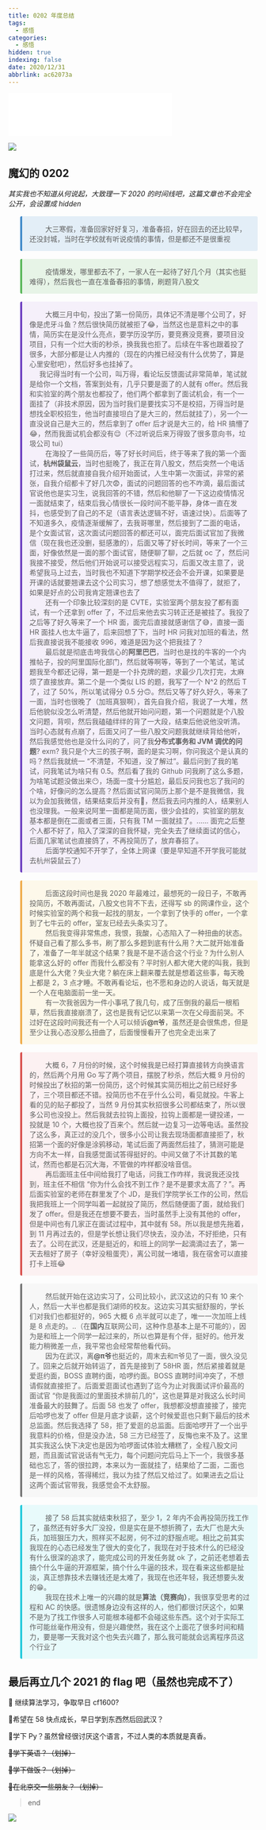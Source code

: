 ```yaml
---
title: 0202 年度总结
tags:
  - 感悟
categories:
  - 感悟
hidden: true
indexing: false
date: 2020/12/31
abbrlink: ac62073a
---
```


<iframe frameborder="no" border="0" marginwidth="0" marginheight="0" width=330 height=86 src="//music.163.com/outchain/player?type=2&id=446581681&auto=1&height=66"></iframe>

![](https://i.loli.net/2020/12/31/36NxJr7GEihtRbf.jpg)

## 魔幻的 0202

_其实我也不知道从何说起，大致理一下 2020 的时间线吧，这篇文章也不会完全公开，会设置成 hidden_

<div>
    <blockquote style="display: block; margin-block-start: 1rem; margin-block-end: 1rem; border: 1px initial #eee; padding: 15px; border-radius:3px; border-left: 4px solid #428bca; background:#e3eef7!important;" >
        &emsp;&emsp; 大三寒假，准备回家好好复习，准备春招，好在回去的还比较早，还没封城，当时在学校就有听说疫情的事情，但是都还不是很重视
    </blockquote>
</div>

<div>
    <blockquote style="display: block; margin-block-start: 1rem; margin-block-end: 1rem; border: 1px initial #eee; padding: 15px; border-radius:3px; border-left: 4px solid #5cb85c!important; background:#e7f4e7!important" >
        &emsp;&emsp; 疫情爆发，哪里都去不了，一家人在一起待了好几个月（其实也挺难得），然后我也一直在准备春招的事情，刷题背八股文
    </blockquote>
</div>

<div>
    <blockquote style="display: block; margin-block-start: 1rem; margin-block-end: 1rem; border: 1px initial #eee; padding: 15px; border-radius:3px; border-left: 4px solid #6f42c1; background:#f5f0fa" >
        &emsp;&emsp; 大概三月中旬，投出了第一份简历，具体记不清是哪个公司了，好像是虎牙斗鱼？然后很快简历就被拒了😂，当然这也是意料之中的事情，简历实在是没什么亮点，要学历没学历，要竞赛没竞赛，要项目没项目，只有一个烂大街的秒杀，换我我也拒了。后续在牛客也跟着投了很多，大部分都是让人内推的（现在的内推已经没有什么优势了，算是心里安慰吧），然后好多也挂掉了。<br>
        &nbsp&nbsp&nbsp&nbsp 我记得当时有一个公司，叫万得，看论坛反馈面试非常简单，笔试就是给你一个文档，答案到处有，几乎只要是面了的人就有 offer。然后我和实验室的两个朋友也都投了，他们两个都拿到了面试机会，有一个一面挂了（非技术原因，因为当时我们是要找实习不是校招，万得当时是想找全职校招生，他当时直接坦白了是大三的，然后就挂了），另一个一直没说自己是大三的，然后拿到了 offer 后才说是大三的，给 HR 搞懵了😂，然而我面试机会都没有😌（不过听说后来万得毁了很多意向书，垃圾公司 tui）<br>
        &emsp;&emsp; 在海投了一些简历后，等了好长时间后，终于等来了我的第一个面试，<strong>杭州袋鼠云</strong>，当时也挺晚了，我正在背八股文，然后突然一个电话打过来，然后就直接自我介绍开始面试，人生中第一次面试，非常的紧张，自我介绍都卡了好几次😨，面试的问题回答的也不咋滴，最后面试官说他也是实习生，说我回答的不错，然后和他聊了一下这边疫情情况一面就结束了，结束后我心情很长一段时间不能平静，身体一直在发抖，也感受到了自己的不足（语言表达逻辑不好，语速过快）。后面等了不知道多久，疫情逐渐缓解了，去我哥哪里，然后接到了二面的电话，是个女面试官，这次面试问题回答的都还可以，面完后面试官加了我微信（现在我也还没删，挺感激的），后面又等了好长时间，等来了一个三面，好像依然是一面的那个面试官，随便聊了聊，之后就 oc 了，然后问我接不接受，然后他们开始说可以接受远程实习，后面又改主意了，说希望我马上过去，当时我也不知道下学期学校还会不会开课，如果要是开课的话就要翘课去这个公司实习，想了想感觉太不值得了，就拒了，如果是好点的公司我肯定翘课也去了<br>
        &emsp;&emsp; 还有一个印象比较深刻的是 CVTE，实验室两个朋友投了都有面试，有一个还拿到 offer 了，不过后来他去实习转正还是被挂了。我投了之后等了好久等来了一个 HR 面，面完后直接就感谢信了😅，直接一面 HR 面挂人也太牛逼了，后来回想了下，当时 HR 问我对加班的看法，然后我直接说我不能接收 996，难道是因为这个把我挂了？<br>
        &emsp;&emsp; 最后就是彻底击垮我信心的<strong>阿里巴巴</strong>，当时也是找的牛客的一个内推帖子，投的阿里国际化部门，然后就等啊等，等到了一个笔试，笔试题我至今都还记得，第一题是一个扑克牌的题，求最少几次打完，太麻烦了直接放弃。第二个是一个类似 LIS 的题，我写了一个 N^2 的然后 T 了，过了 50%，所以笔试得分 0.5 分🙃。然后又等了好久好久，等来了一面，当时也很晚了（加班真狠啊），首先自我介绍，我说了一大堆，然后他貌似没怎么听清楚，然后他就开始问问题，第一个问题就是个八股文问题，背呗，然后我磕磕绊绊的背了一大段，结束后他说他没听清。当时心态就有点崩了，后面又问了一些八股文问题我就继续背给他听，然后我感觉他也是没什么问的了，问了我<strong>分布式事务和 JVM 调优的问题</strong>? exm? 我只是个大三的孩子啊，面的是实习啊，你问我这个是认真的吗？然后我就统一 “不清楚，不知道，没了解过”。最后问到了我的笔试，问我笔试为啥只有 0.5。然后看了我的 Github 问我刷了这么多题，为啥笔试题没做出来😶，场面一度十分尴尬，最后反问我也忘了我问的个啥，好像问的怎么提高？然后面试官问简历上那个是不是我微信，我以为会加我微信，结果结束后并没有🤨，然后我去问内推的人，结果别人也没理我。一般来说阿里一面都是简历面，很少会挂的，实验室的朋友基本都是倒在二面或者三面，只有我 TM 一面就挂了。...... 面完之后整个人都不好了，陷入了深深的自我怀疑，完全失去了继续面试的信心，后面几家笔试也直接鸽了，不再投简历了，放弃春招了。<br>
        &emsp;&emsp; 后面学校通知不开学了，全体上网课（要是早知道不开学我可能就去杭州袋鼠云了）
    </blockquote>
</div>

<div>
    <blockquote style="display: block; margin-block-start: 1rem; margin-block-end: 1rem; border: 1px initial #eee; padding: 15px; border-radius:3px; border-left: 4px solid #f0ad4e!important; background:#fdf8ea" >
        &emsp;&emsp; 后面这段时间也是我 2020 年最难过，最想死的一段日子，不敢再投简历，不敢再面试，八股文也背不下去，还得写 sb 的网课作业，这个时候实验室的两个和我一起找的朋友，一个拿到了快手的 offer，一个拿到了七牛云的 offer，室友已经去头条实习了。<br>
        &emsp;&emsp; 然后我变得非常焦虑，我恨，我酸，心态陷入了一种扭曲的状态。怀疑自己看了那么多书，刷了那么多题到底有什么用？大二就开始准备了，准备了一年半就这个结果？我是不是不适合这个行业？为什么别人能拿这么好的 offer 而我什么都没有？平时别人都大佬大佬的叫我，我到底是什么大佬？失业大佬？躺在床上翻来覆去就是想着这些事，每天晚上都是 2，3 点才睡。不敢再看论坛，也不愿和身边的人说话，每天就是一个人在电脑面前一坐一天。<br>
        &emsp;&emsp; 有一次我爸因为一件小事吼了我几句，成了压倒我的最后一根稻草，然后我直接崩溃了，这也是我有记忆以来第一次在父母面前哭。不过好在这段时间我还有一个人可以倾诉<a onclick="alert('かわいい👩')">@π爷</a>，虽然还是会很焦虑，但是至少让我心态没那么扭曲了，后面慢慢看开了也完全走出来了
    </blockquote>
</div>

<div>
    <blockquote style="display: block; margin-block-start: 1rem; margin-block-end: 1rem; border: 1px initial #eee; padding: 15px; border-radius:3px; border-left: 4px solid #d9534f!important; background:#fcf1f2" >
        &emsp;&emsp; 大概 6，7 月份的时候，这个时候我是已经打算直接转方向换语言的，然后两个月用 Go 写了两个项目，摆脱了秒杀，然后大概 9 月份的时候投出了秋招的第一份简历，这个时候其实简历相比之前已经好多了，三个项目都还不错。投简历也不在乎什么公司，看见就投。牛客上看的见的贴子都投了，当然 9 月份其实秋招很多公司都结束了，所以很多公司也没投上。然后我就去拉钩上面投，拉钩上面都是一键投递，一投就是 10 个，大概也投了百来个。然后就一边复习一边等电话。虽然投了这么多，真正过的没几个，很多小公司让我去现场面都直接拒了，秋招第一个面的好像是涂鸦移动，笔试后面了两面然后挂了，猜测可能是方向不太一样，自我感觉面试答得挺好的。中间又做了不计其数的笔试，然而也都是石沉大海，不管做的咋样都没啥音信。<br>
        &emsp;&emsp; 再后面班主任中间给我打了电话，问我工作咋样，我说我还没找到，班主任不相信 “你为什么会找不到工作？是不是要求太高了？”。再后面实验室的老师在群里发了个 JD，是我们学院学长工作的公司，然后我把我班上一个同学叫着一起就投了简历，然后随便面了面，就给我们发了 offer。但是我还在想要不要去，当时虽然手上没有其他的 offer，但是中间也有几家正在面试过程中，其中就有 58。所以我是想先拖着，到 11 月再过去的，但是学长想让我们尽快去，没办法，不好拒绝，只有去了。公司在武汉，还是挺近的，和班上的同学一起滴滴过去了，第一天去租好了房子（幸好没租蛋壳），离公司就一堵墙，我在宿舍可以直接打卡上班😂
    </blockquote>
</div>

<div>
    <blockquote style="display: block; margin-block-start: 1rem; margin-block-end: 1rem; border: 1px initial #eee; padding: 15px; border-radius:3px; border-left: 4px solid #777!important; background:#f7f7f7" >
        &emsp;&emsp; 然后就开始在这边实习了，公司比较小，武汉这边的只有 10 来个人，然后一大半也都是我们湖师的校友。这边实习其实挺舒服的，学长们对我们也都挺好的，965 大概 6 点半就可以走了，唯一一次加班上线是 8 点走的。..（在<strong>国内</strong>互联网公司，这种作息基本上是不可能的），因为是和班上一个同学一起过来的，所以也算是有个伴，挺好的。他开发能力稍微差一点，我平常也会经常帮他看代码。<br>
        &emsp;&emsp; 因为在武汉，离<a onclick="alert('かわいい👩')">@π爷</a>也挺近的，周末去和π爷见了一面，很久没见了。回来之后就开始转运了，首先是接到了 58HR 面，然后紧接着就是爱逛约面，BOSS 直聘约面，哈啰约面。BOSS 直聘时间冲突了，不想请假就直接拒了。后面爱逛面试也遇到了迄今为止对我面试评价最高的面试官 “你是我面过的里面技术排前几的”，这也是算是对我这么长时间准备最大的鼓舞了。后面 58 也发了 offer，我想都没想直接接了，接完后哈啰也发了 offer 但是月底才谈薪，这个时候爱逛也只剩下最后的技术总监面。然后我选择了 58，拒了爱逛的总监面。后面哈啰开了一个出乎我意料的价格，但是没办法，58 三方已经签了，反悔也来不及了。这里其实我这么快下决定也是因为哈啰面试体验太糟糕了，全程八股文问题，而且面试官说话有气无力，每个问题问完后马上下一个，我很多基础也忘了，答的很拉跨，本来以为一面就挂了，结果给了二面，二面也是一样的风格，答得稀烂，我以为挂了然后又给过了。如果进去之后让这两个面试官带我，我感觉会不太舒服。
    </blockquote>
</div>

<div>
    <blockquote style="display: block; margin-block-start: 1rem; margin-block-end: 1rem; border: 1px initial #eee; padding: 15px; border-radius:3px; border-left: 4px solid #25cadc!important; background:#e8fafb" >
        &emsp;&emsp; 接了 58 后其实就结束秋招了，至少 1，2 年内不会再投简历找工作了，虽然还有好多大厂没投，但是实在是不想折腾了，去大厂也是大头兵，加班狠压力大，照样买不起房，何不过的舒服点呢。相比之前其实我现在的心态已经发生了很大的变化了，我现在对于技术什么的已经没有什么很深的追求了，能完成公司的开发任务就 ok 了，之前还老想着去搞个什么牛逼的开源框架，搞个什么牛逼的技术，现在看来这些都是扯淡，真正想靠技术去赚钱还是太难了，我现在也还年轻，我还想要头发的😁。<br>
        &emsp;&emsp; 我现在技术上唯一的兴趣的就是<strong>算法（竞赛向）</strong>，我很享受思考的过程和 AC 的快感。很遗憾身边没有这样的人，他们都很讨厌这个，如果不是为了找工作很多人可能根本碰都不会碰这些东西。这个对于实际工作可能丝毫作用没有，但是兴趣使然，我在这个上面花了很多时间和精力，要是哪一天我对这个也失去兴趣了，那么我可能就会远离程序员这个行业了
    </blockquote>
</div>

## 最后再立几个 2021 的 flag 吧（虽然也完成不了）

🍕 继续算法学习，争取早日 cf1600?

🍟希望在 58 快点成长，早日学到东西然后回武汉？

🍞学下 Py？虽然曾经很讨厌这个语言，不过人类的本质就是真香。

~~🍿学下英语？（划掉）~~

~~🌭学下做饭？（划掉）~~

~~🥞在北京交一些朋友？（划掉）~~

>end

![](https://i.loli.net/2020/12/31/G3N1gqPlBQDSraw.jpg)